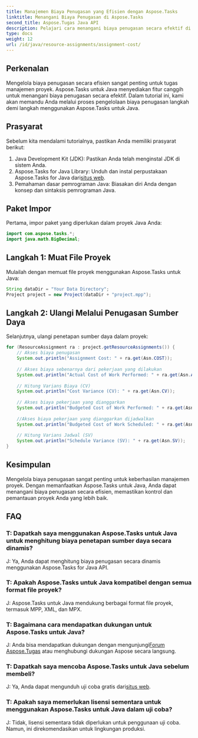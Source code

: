```yaml
---
title: Manajemen Biaya Penugasan yang Efisien dengan Aspose.Tasks
linktitle: Menangani Biaya Penugasan di Aspose.Tasks
second_title: Aspose.Tugas Java API
description: Pelajari cara menangani biaya penugasan secara efektif di Aspose.Tasks untuk Java. Panduan langkah demi langkah untuk mengelola sumber daya proyek secara efisien.
type: docs
weight: 12
url: /id/java/resource-assignments/assignment-cost/
---
```

## Perkenalan
Mengelola biaya penugasan secara efisien sangat penting untuk tugas manajemen proyek. Aspose.Tasks untuk Java menyediakan fitur canggih untuk menangani biaya penugasan secara efektif. Dalam tutorial ini, kami akan memandu Anda melalui proses pengelolaan biaya penugasan langkah demi langkah menggunakan Aspose.Tasks untuk Java.
## Prasyarat
Sebelum kita mendalami tutorialnya, pastikan Anda memiliki prasyarat berikut:
1. Java Development Kit (JDK): Pastikan Anda telah menginstal JDK di sistem Anda.
2.  Aspose.Tasks for Java Library: Unduh dan instal perpustakaan Aspose.Tasks for Java dari[situs web](https://releases.aspose.com/tasks/java/).
3. Pemahaman dasar pemrograman Java: Biasakan diri Anda dengan konsep dan sintaksis pemrograman Java.

## Paket Impor
Pertama, impor paket yang diperlukan dalam proyek Java Anda:
```java
import com.aspose.tasks.*;
import java.math.BigDecimal;
```
## Langkah 1: Muat File Proyek
Mulailah dengan memuat file proyek menggunakan Aspose.Tasks untuk Java:
```java
String dataDir = "Your Data Directory";
Project project = new Project(dataDir + "project.mpp");
```
## Langkah 2: Ulangi Melalui Penugasan Sumber Daya
Selanjutnya, ulangi penetapan sumber daya dalam proyek:
```java
for (ResourceAssignment ra : project.getResourceAssignments()) {
    // Akses biaya penugasan
    System.out.println("Assignment Cost: " + ra.get(Asn.COST));
    
    // Akses biaya sebenarnya dari pekerjaan yang dilakukan
    System.out.println("Actual Cost of Work Performed: " + ra.get(Asn.ACWP));
    
    // Hitung Varians Biaya (CV)
    System.out.println("Cost Variance (CV): " + ra.get(Asn.CV));
    
    // Akses biaya pekerjaan yang dianggarkan
    System.out.println("Budgeted Cost of Work Performed: " + ra.get(Asn.BCWP));
    
    //Akses biaya pekerjaan yang dianggarkan dijadwalkan
    System.out.println("Budgeted Cost of Work Scheduled: " + ra.get(Asn.BCWS));
    
    // Hitung Varians Jadwal (SV)
    System.out.println("Schedule Variance (SV): " + ra.get(Asn.SV));
}
```

## Kesimpulan
Mengelola biaya penugasan sangat penting untuk keberhasilan manajemen proyek. Dengan memanfaatkan Aspose.Tasks untuk Java, Anda dapat menangani biaya penugasan secara efisien, memastikan kontrol dan pemantauan proyek Anda yang lebih baik.
## FAQ
### T: Dapatkah saya menggunakan Aspose.Tasks untuk Java untuk menghitung biaya penetapan sumber daya secara dinamis?
J: Ya, Anda dapat menghitung biaya penugasan secara dinamis menggunakan Aspose.Tasks for Java API.
### T: Apakah Aspose.Tasks untuk Java kompatibel dengan semua format file proyek?
J: Aspose.Tasks untuk Java mendukung berbagai format file proyek, termasuk MPP, XML, dan MPX.
### T: Bagaimana cara mendapatkan dukungan untuk Aspose.Tasks untuk Java?
 J: Anda bisa mendapatkan dukungan dengan mengunjungi[Forum Aspose.Tugas](https://forum.aspose.com/c/tasks/15) atau menghubungi dukungan Aspose secara langsung.
### T: Dapatkah saya mencoba Aspose.Tasks untuk Java sebelum membeli?
 J: Ya, Anda dapat mengunduh uji coba gratis dari[situs web](https://releases.aspose.com/).
### T: Apakah saya memerlukan lisensi sementara untuk menggunakan Aspose.Tasks untuk Java dalam uji coba?
J: Tidak, lisensi sementara tidak diperlukan untuk penggunaan uji coba. Namun, ini direkomendasikan untuk lingkungan produksi.